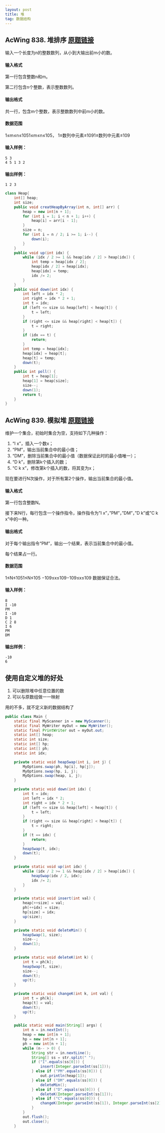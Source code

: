 ```yaml
---
layout: post
title: 堆
tag: 数据结构
---
```


## AcWing 838. 堆排序   [原题链接](https://www.acwing.com/problem/content/840/)

输入一个长度为n的整数数列，从小到大输出前m小的数。

#### 输入格式

第一行包含整数n和m。

第二行包含n个整数，表示整数数列。

#### 输出格式

共一行，包含m个整数，表示整数数列中前m小的数。

#### 数据范围

1≤m≤n≤1051≤m≤n≤105，
1≤数列中元素≤1091≤数列中元素≤109

#### 输入样例：

```
5 3
4 5 1 3 2
```

#### 输出样例：

```
1 2 3
```

```java
class Heap{
    int[] heap;
    int size;
    public void creatHeapByArray(int n, int[] arr) {
        heap = new int[n + 1];
        for (int i = 1; i < n + 1; i++) {
            heap[i] = arr[i - 1];
        }
        size = n;
        for (int i = n / 2; i >= 1; i--) {
            down(i);
        }
    }
    public void up(int idx) {
        while (idx / 2 >= 1 && heap[idx / 2] > heap[idx]) {
            int temp = heap[idx / 2];
            heap[idx / 2] = heap[idx];
            heap[idx] = temp;
            idx /= 2;
        }
    }
    public void down(int idx) {
        int left = idx * 2;
        int right = idx * 2 + 1;
        int t = idx;
        if (left <= size && heap[left] < heap[t]) {
            t = left;
        }
        if (right <= size && heap[right] < heap[t]) {
            t = right;
        }
        if (idx == t) {
            return;
        }
        int temp = heap[idx];
        heap[idx] = heap[t];
        heap[t] = temp;
        down(t);
    }
    public int poll() {
        int t = heap[1];
        heap[1] = heap[size];
        size--;
        down(1);
        return t;
    }
}
```



## AcWing 839. 模拟堆   [原题链接](https://www.acwing.com/problem/content/841/)

维护一个集合，初始时集合为空，支持如下几种操作：

1. “I x”，插入一个数x；
2. “PM”，输出当前集合中的最小值；
3. “DM”，删除当前集合中的最小值（数据保证此时的最小值唯一）；
4. “D k”，删除第k个插入的数；
5. “C k x”，修改第k个插入的数，将其变为x；

现在要进行N次操作，对于所有第2个操作，输出当前集合的最小值。

#### 输入格式

第一行包含整数N。

接下来N行，每行包含一个操作指令，操作指令为”I x”，”PM”，”DM”，”D k”或”C k x”中的一种。

#### 输出格式

对于每个输出指令“PM”，输出一个结果，表示当前集合中的最小值。

每个结果占一行。

#### 数据范围

1≤N≤1051≤N≤105
−109≤x≤109−109≤x≤109
数据保证合法。

#### 输入样例：

```
8
I -10
PM
I -10
D 1
C 2 8
I 6
PM
DM
```

#### 输出样例：

```
-10
6
```

## 使用自定义堆的好处

1. 可以删除堆中任意位置的数
2. 可以与原数组做一一映射

用的不多，就不定义新的数据结构了

```java
public class Main {
    static final MyScanner in = new MyScanner();
    static final MyWriter myOut = new MyWriter();
    static final PrintWriter out = myOut.out;
    static int[] heap;
    static int size;
    static int[] hp;
    static int[] ph;
    static int idx;

    private static void heapSwap(int i, int j) {
        MyOptions.swap(ph, hp[i], hp[j]);
        MyOptions.swap(hp, i, j);
        MyOptions.swap(heap, i, j);
    }

    private static void down(int idx) {
        int t = idx;
        int left = idx * 2;
        int right = idx * 2 + 1;
        if (left <= size && heap[left] < heap[t]) {
            t = left;
        }
        if (right <= size && heap[right] < heap[t]) {
            t = right;
        }
        if (t == idx) {
            return;
        }
        heapSwap(t, idx);
        down(t);
    }

    private static void up(int idx) {
        while (idx / 2 >= 1 && heap[idx / 2] > heap[idx]) {
            heapSwap(idx / 2, idx);
            idx /= 2;
        }
    }

    private static void insert(int val) {
        heap[++size] = val;
        ph[++idx] = size;
        hp[size] = idx;
        up(size);
    }

    private static void deleteMin() {
        heapSwap(1, size);
        size--;
        down(1);
    }

    private static void deleteK(int k) {
        int t = ph[k];
        heapSwap(t, size);
        size--;
        down(t);
        up(t);
    }

    private static void changeK(int k, int val) {
        int t = ph[k];
        heap[t] = val;
        down(t);
        up(t);
    }

    public static void main(String[] args) {
        int n = in.nextInt();
        heap = new int[n + 1];
        hp = new int[n + 1];
        ph = new int[n + 1];
        while (n-- > 0) {
            String str = in.nextLine();
            String[] ss = str.split(" ");
            if ("I".equals(ss[0])) {
                insert(Integer.parseInt(ss[1]));
            } else if ("PM".equals(ss[0])) {
                out.println(heap[1]);
            } else if ("DM".equals(ss[0])) {
                deleteMin();
            } else if ("D".equals(ss[0])) {
                deleteK(Integer.parseInt(ss[1]));
            } else if ("C".equals(ss[0])) {
                changeK(Integer.parseInt(ss[1]), Integer.parseInt(ss[2]));
            }
        }
        out.flush();
        out.close();
    }

```


